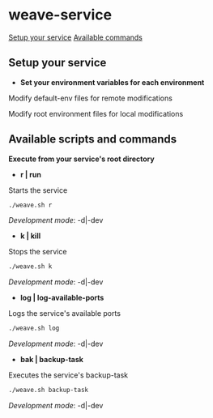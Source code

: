 # weave-service

[Setup your service](#setup-your-service)
[Available commands](#available-commands)

## Setup your service

- **Set your environment variables for each environment**

Modify default-env files for remote modifications

Modify root environment files for local modifications

## Available scripts and commands
**Execute from your service's root directory**

- **r | run**

Starts the service
```bash
./weave.sh r
```
*Development mode*: -d|-dev

- **k | kill**

Stops the service
```bash
./weave.sh k
```
*Development mode*: -d|-dev

- **log | log-available-ports**

Logs the service's available ports
```bash
./weave.sh log
```
*Development mode*: -d|-dev

- **bak | backup-task**

Executes the service's backup-task
```bash
./weave.sh backup-task
```
*Development mode*: -d|-dev
